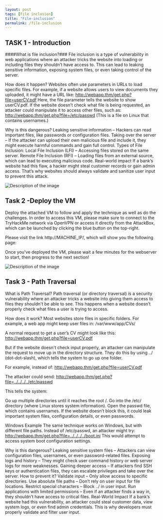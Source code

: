 ```yaml
---
layout: post
tags: [File inclusion]
title: "File-inclusion"
permalink: /file-inclusion
---
```



## TASK 1 - Introduction ##
####What is file inclusion?###
File inclusion is a type of vulnerability in web applications where an attacker tricks the website into loading or including files they shouldn’t have access to. This can lead to leaking sensitive information, exposing system files, or even taking control of the server.



How does it happen?
Websites often use parameters in URLs to load specific files. For example, if a website allows users to view documents they uploaded, it might have a URL like:
http://webapp.thm/get.php?file=userCV.pdf
Here, the file parameter tells the website to show userCV.pdf. If the website doesn’t check what file is being requested, an attacker could manipulate it to access other files, such as:
http://webapp.thm/get.php?file=/etc/passwd
(This is a file on Linux that contains usernames.)

Why is this dangerous?
Leaking sensitive information – Hackers can read important files, like passwords or configuration files.
Taking over the server – If the attacker can upload their own malicious file and include it, they might execute harmful commands and gain full control.
Types of File Inclusion:
Local File Inclusion (LFI) – Accessing files stored on the same server.
Remote File Inclusion (RFI) – Loading files from an external source, which can lead to executing malicious code.
Real-world impact
If a bank’s website had this flaw, a hacker might steal customer records or gain admin access. That’s why websites should always validate and sanitize user input to prevent this attack.



![Description of the image](noanswerneeded.png)


## Task 2 -Deploy the VM ##


Deploy the attached VM to follow and apply the technique as well as do the challenges. In order to access this VM, please make sure to connect to the TryHackMe network via OpenVPN or access it directly from the AttackBox, which can be launched by clicking the blue button on the top-right.

Please visit the link http://MACHINE_IP/, which will show you the following page:


Once you've deployed the VM, please wait a few minutes for the webserver to start, then progress to the next section!



![Description of the image](noanswerneeded.png)



## Task 3 - Path Traversal ##
What is Path Traversal?
Path traversal (or directory traversal) is a security vulnerability where an attacker tricks a website into giving them access to files they shouldn't be able to see. This happens when a website doesn’t properly check what files a user is trying to access.

How does it work?
Most websites store files in specific folders. For example, a web app might keep user files in:
/var/www/app/CVs/

A normal request to get a user’s CV might look like this:
http://webapp.thm/get.php?file=userCV.pdf

But if the website doesn't check input properly, an attacker can manipulate the request to move up in the directory structure. They do this by using ../ (dot-dot-slash), which tells the system to go up one folder.

For example, instead of:
http://webapp.thm/get.php?file=userCV.pdf

The attacker could send:
http://webapp.thm/get.php?file=../../../../etc/passwd

This tells the system:

Go up multiple directories until it reaches the root /.
Go into the /etc/ directory (where Linux stores system information).
Open the passwd file, which contains usernames.
If the website doesn’t block this, it could leak important system files, configuration details, or even passwords.

Windows Example
The same technique works on Windows, but with different file paths. Instead of /etc/passwd, an attacker might try:
http://webapp.thm/get.php?file=../../../../boot.ini
This would attempt to access system boot configuration settings.

Why is this dangerous?
Leaking sensitive system files – Attackers can view configuration files, usernames, or even password-related files.
Exposing logs and history – They might check user command history or web server logs for more weaknesses.
Gaining deeper access – If attackers find SSH keys or authentication files, they can escalate privileges and take over the server.
How to prevent it?
Validate input – Only allow access to specific directories.
Use absolute file paths – Don’t rely on user input for file locations.
Restrict special characters – Block ../ in user input.
Run applications with limited permissions – Even if an attacker finds a way in, they shouldn’t have access to critical files.
Real-World Impact
If a bank’s website had this vulnerability, an attacker could steal customer data, view system logs, or even find admin credentials. This is why developers must properly validate and filter user input.
